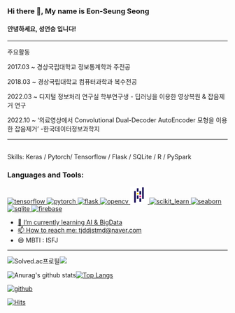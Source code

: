 ### Hi there 👋, My name is Eon-Seung Seong
#### 안녕하세요, 성언승 입니다!
<hr>
주요활동

2017.03 ~ 경상국립대학교 정보통계학과 주전공

2018.03 ~ 경상국립대학교 컴퓨터과학과 복수전공

2022.03 ~ 디지털 정보처리 연구실 학부연구생 - 딥러닝을 이용한 영상복원 & 잡음제거 연구

2022.10 ~ ‘의료영상에서 Convolutional Dual-Decoder AutoEncoder 모형을 이용한 잡음제거’ -한국데이터정보과학지 
<hr>
<br>
Skills: Keras / Pytorch/ Tensorflow / Flask / SQLite / R / PySpark
<h3 align="left">Languages and Tools:</h3>
<p align="left"> </a> <a href="https://www.tensorflow.org" target="_blank" rel="noreferrer"> <img src="https://www.vectorlogo.zone/logos/tensorflow/tensorflow-icon.svg" alt="tensorflow" width="40" height="40"/> </a><a href="https://pytorch.org/" target="_blank" rel="noreferrer"> <img src="https://www.vectorlogo.zone/logos/pytorch/pytorch-icon.svg" alt="pytorch" width="40" height="40"/> <a href="https://flask.palletsprojects.com/" target="_blank" rel="noreferrer"> <img src="https://www.vectorlogo.zone/logos/pocoo_flask/pocoo_flask-icon.svg" alt="flask" width="40" height="40"/> </a> <a href="https://opencv.org/" target="_blank" rel="noreferrer"> <img src="https://www.vectorlogo.zone/logos/opencv/opencv-icon.svg" alt="opencv" width="40" height="40"/> </a> <a href="https://pandas.pydata.org/" target="_blank" rel="noreferrer"> <img src="https://raw.githubusercontent.com/devicons/devicon/2ae2a900d2f041da66e950e4d48052658d850630/icons/pandas/pandas-original.svg" alt="pandas" width="40" height="40"/> </a> </a> <a href="https://scikit-learn.org/" target="_blank" rel="noreferrer"> <img src="https://upload.wikimedia.org/wikipedia/commons/0/05/Scikit_learn_logo_small.svg" alt="scikit_learn" width="40" height="40"/> </a> <a href="https://seaborn.pydata.org/" target="_blank" rel="noreferrer"> <img src="https://seaborn.pydata.org/_images/logo-mark-lightbg.svg" alt="seaborn" width="40" height="40"/> </a> <a href="https://www.sqlite.org/" target="_blank" rel="noreferrer"> <img src="https://www.vectorlogo.zone/logos/sqlite/sqlite-icon.svg" alt="sqlite" width="40" height="40"/> </a>  <a href="https://firebase.google.com/" target="_blank" rel="noreferrer"> <img src="https://www.vectorlogo.zone/logos/firebase/firebase-icon.svg" alt="firebase" width="40" height="40"/> </p>


- 🌱 I’m currently learning AI & BigData 
- 📫 How to reach me: tjddjstmd@naver.com 
- 😄 MBTI : ISFJ
<hr>

![Solved.ac프로필](http://mazassumnida.wtf/api/v2/generate_badge?boj=djstmd99)<img src="http://mazandi.herokuapp.com/api?handle=djstmd99&theme=warm"/>

![Anurag's github stats](https://github-readme-stats.vercel.app/api?username=EonSeungSeong&show_icons=true&theme=radical)[![Top Langs](https://github-readme-stats.vercel.app/api/top-langs/?username=EonSeungSeong&layout=compact&theme=dracula)](https://github.com/EonSeungSeong)

[<img src='https://cdn.jsdelivr.net/npm/simple-icons@3.0.1/icons/github.svg' alt='github' height='40'>](https://github.com/EonSeungSeong)  


[![Hits](https://hits.seeyoufarm.com/api/count/incr/badge.svg?url=https%3A%2F%2Fgithub.com%2FEonSeungSeong&count_bg=%2379C83D&title_bg=%23555555&icon=&icon_color=%23E7E7E7&title=hits&edge_flat=false)](https://hits.seeyoufarm.com)
